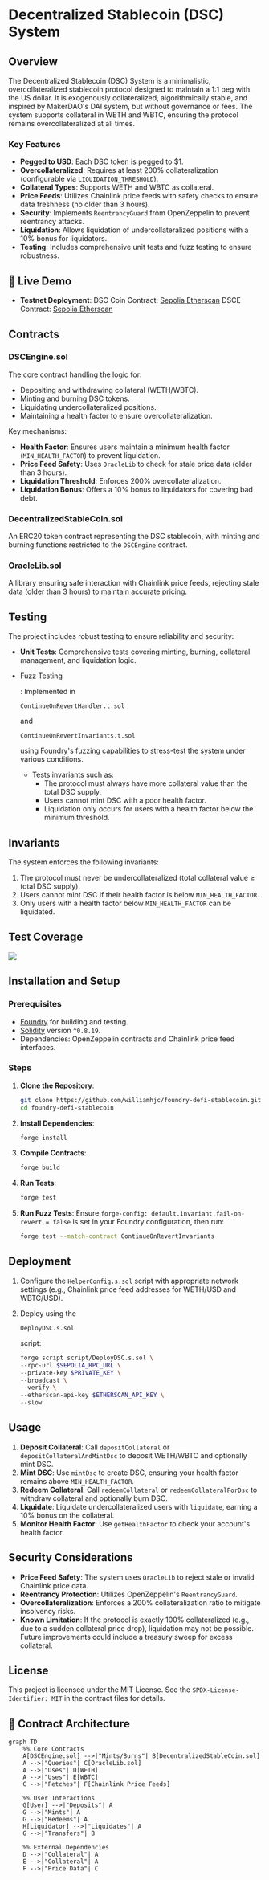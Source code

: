 # Decentralized Stablecoin (DSC) System

## Overview

The Decentralized Stablecoin (DSC) System is a minimalistic, overcollateralized stablecoin protocol designed to maintain a 1:1 peg with the US dollar. It is exogenously collateralized, algorithmically stable, and inspired by MakerDAO's DAI system, but without governance or fees. The system supports collateral in WETH and WBTC, ensuring the protocol remains overcollateralized at all times.

### Key Features

- **Pegged to USD**: Each DSC token is pegged to $1.
- **Overcollateralized**: Requires at least 200% collateralization (configurable via `LIQUIDATION_THRESHOLD`).
- **Collateral Types**: Supports WETH and WBTC as collateral.
- **Price Feeds**: Utilizes Chainlink price feeds with safety checks to ensure data freshness (no older than 3 hours).
- **Security**: Implements `ReentrancyGuard` from OpenZeppelin to prevent reentrancy attacks.
- **Liquidation**: Allows liquidation of undercollateralized positions with a 10% bonus for liquidators.
- **Testing**: Includes comprehensive unit tests and fuzz testing to ensure robustness.

## 📌 Live Demo

- **Testnet Deployment**:
  DSC Coin Contract: [Sepolia Etherscan](https://sepolia.etherscan.io/address/0xd1475499FbbBf2f59394aE26d6C5302Dc9Da8d57#writeContract)
  DSCE Contract: [Sepolia Etherscan](https://sepolia.etherscan.io/address/0x7f4480ec9b3f18530c1bae168cdf0128020489f9)

## Contracts

### DSCEngine.sol

The core contract handling the logic for:

- Depositing and withdrawing collateral (WETH/WBTC).
- Minting and burning DSC tokens.
- Liquidating undercollateralized positions.
- Maintaining a health factor to ensure overcollateralization.

Key mechanisms:

- **Health Factor**: Ensures users maintain a minimum health factor (`MIN_HEALTH_FACTOR`) to prevent liquidation.
- **Price Feed Safety**: Uses `OracleLib` to check for stale price data (older than 3 hours).
- **Liquidation Threshold**: Enforces 200% overcollateralization.
- **Liquidation Bonus**: Offers a 10% bonus to liquidators for covering bad debt.

### DecentralizedStableCoin.sol

An ERC20 token contract representing the DSC stablecoin, with minting and burning functions restricted to the `DSCEngine` contract.

### OracleLib.sol

A library ensuring safe interaction with Chainlink price feeds, rejecting stale data (older than 3 hours) to maintain accurate pricing.

## Testing

The project includes robust testing to ensure reliability and security:

- **Unit Tests**: Comprehensive tests covering minting, burning, collateral management, and liquidation logic.

- Fuzz Testing

  : Implemented in 

  ```
  ContinueOnRevertHandler.t.sol
  ```

   and 

  ```
  ContinueOnRevertInvariants.t.sol
  ```

   using Foundry's fuzzing capabilities to stress-test the system under various conditions.

  - Tests invariants such as:
    - The protocol must always have more collateral value than the total DSC supply.
    - Users cannot mint DSC with a poor health factor.
    - Liquidation only occurs for users with a health factor below the minimum threshold.

## Invariants

The system enforces the following invariants:

1. The protocol must never be undercollateralized (total collateral value ≥ total DSC supply).
2. Users cannot mint DSC if their health factor is below `MIN_HEALTH_FACTOR`.
3. Only users with a health factor below `MIN_HEALTH_FACTOR` can be liquidated.

## Test Coverage

![](https://blog.jerichos.site/usr/uploads/2025/09/608505353.png)

## Installation and Setup

### Prerequisites

- [Foundry](https://book.getfoundry.sh/) for building and testing.
- [Solidity](https://docs.soliditylang.org/) version `^0.8.19`.
- Dependencies: OpenZeppelin contracts and Chainlink price feed interfaces.

### Steps

1. **Clone the Repository**:

   ```bash
   git clone https://github.com/williamhjc/foundry-defi-stablecoin.git
   cd foundry-defi-stablecoin
   ```

2. **Install Dependencies**:

   ```bash
   forge install
   ```

3. **Compile Contracts**:

   ```bash
   forge build
   ```

4. **Run Tests**:

   ```bash
   forge test
   ```

5. **Run Fuzz Tests**:
   Ensure `forge-config: default.invariant.fail-on-revert = false` is set in your Foundry configuration, then run:

   ```bash
   forge test --match-contract ContinueOnRevertInvariants
   ```

## Deployment

1. Configure the `HelperConfig.s.sol` script with appropriate network settings (e.g., Chainlink price feed addresses for WETH/USD and WBTC/USD).

2. Deploy using the 

   ```
   DeployDSC.s.sol
   ```

    script:

   ```bash
   forge script script/DeployDSC.s.sol \
   --rpc-url $SEPOLIA_RPC_URL \
   --private-key $PRIVATE_KEY \
   --broadcast \
   --verify \
   --etherscan-api-key $ETHERSCAN_API_KEY \
   --slow
   ```

## Usage

1. **Deposit Collateral**: Call `depositCollateral` or `depositCollateralAndMintDsc` to deposit WETH/WBTC and optionally mint DSC.
2. **Mint DSC**: Use `mintDsc` to create DSC, ensuring your health factor remains above `MIN_HEALTH_FACTOR`.
3. **Redeem Collateral**: Call `redeemCollateral` or `redeemCollateralForDsc` to withdraw collateral and optionally burn DSC.
4. **Liquidate**: Liquidate undercollateralized users with `liquidate`, earning a 10% bonus on the collateral.
5. **Monitor Health Factor**: Use `getHealthFactor` to check your account's health factor.

## Security Considerations

- **Price Feed Safety**: The system uses `OracleLib` to reject stale or invalid Chainlink price data.
- **Reentrancy Protection**: Utilizes OpenZeppelin's `ReentrancyGuard`.
- **Overcollateralization**: Enforces a 200% collateralization ratio to mitigate insolvency risks.
- **Known Limitation**: If the protocol is exactly 100% collateralized (e.g., due to a sudden collateral price drop), liquidation may not be possible. Future improvements could include a treasury sweep for excess collateral.

## License

This project is licensed under the MIT License. See the `SPDX-License-Identifier: MIT` in the contract files for details.

## 📖 Contract Architecture

```mermaid
graph TD
    %% Core Contracts
    A[DSCEngine.sol] -->|"Mints/Burns"| B[DecentralizedStableCoin.sol]
    A -->|"Queries"| C[OracleLib.sol]
    A -->|"Uses"| D[WETH]
    A -->|"Uses"| E[WBTC]
    C -->|"Fetches"| F[Chainlink Price Feeds]

    %% User Interactions
    G[User] -->|"Deposits"| A
    G -->|"Mints"| A
    G -->|"Redeems"| A
    H[Liquidator] -->|"Liquidates"| A
    G -->|"Transfers"| B

    %% External Dependencies
    D -->|"Collateral"| A
    E -->|"Collateral"| A
    F -->|"Price Data"| C
```
